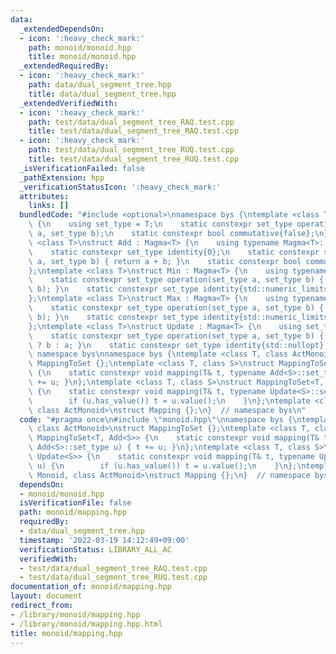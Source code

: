 ```yaml
---
data:
  _extendedDependsOn:
  - icon: ':heavy_check_mark:'
    path: monoid/monoid.hpp
    title: monoid/monoid.hpp
  _extendedRequiredBy:
  - icon: ':heavy_check_mark:'
    path: data/dual_segment_tree.hpp
    title: data/dual_segment_tree.hpp
  _extendedVerifiedWith:
  - icon: ':heavy_check_mark:'
    path: test/data/dual_segment_tree_RAQ.test.cpp
    title: test/data/dual_segment_tree_RAQ.test.cpp
  - icon: ':heavy_check_mark:'
    path: test/data/dual_segment_tree_RUQ.test.cpp
    title: test/data/dual_segment_tree_RUQ.test.cpp
  _isVerificationFailed: false
  _pathExtension: hpp
  _verificationStatusIcon: ':heavy_check_mark:'
  attributes:
    links: []
  bundledCode: "#include <optional>\nnamespace bys {\ntemplate <class T>\nstruct Magma\
    \ {\n    using set_type = T;\n    static constexpr set_type operation(set_type\
    \ a, set_type b);\n    static constexpr bool commutative{false};\n};\ntemplate\
    \ <class T>\nstruct Add : Magma<T> {\n    using typename Magma<T>::set_type;\n\
    \    static constexpr set_type identity{0};\n    static constexpr set_type operation(set_type\
    \ a, set_type b) { return a + b; }\n    static constexpr bool commutative{true};\n\
    };\ntemplate <class T>\nstruct Min : Magma<T> {\n    using typename Magma<T>::set_type;\n\
    \    static constexpr set_type operation(set_type a, set_type b) { return std::min(a,\
    \ b); }\n    static constexpr set_type identity{std::numeric_limits<set_type>::max()};\n\
    };\ntemplate <class T>\nstruct Max : Magma<T> {\n    using typename Magma<T>::set_type;\n\
    \    static constexpr set_type operation(set_type a, set_type b) { return std::max(a,\
    \ b); }\n    static constexpr set_type identity{std::numeric_limits<set_type>::min()};\n\
    };\ntemplate <class T>\nstruct Update : Magma<T> {\n    using set_type = std::optional<T>;\n\
    \    static constexpr set_type operation(set_type a, set_type b) { return b.has_value()\
    \ ? b : a; }\n    static constexpr set_type identity{std::nullopt};\n};\n}  //\
    \ namespace bys\nnamespace bys {\ntemplate <class T, class ActMonoid>\nstruct\
    \ MappingToSet {};\ntemplate <class T, class S>\nstruct MappingToSet<T, Add<S>>\
    \ {\n    static constexpr void mapping(T& t, typename Add<S>::set_type u) { t\
    \ += u; }\n};\ntemplate <class T, class S>\nstruct MappingToSet<T, Update<S>>\
    \ {\n    static constexpr void mapping(T& t, typename Update<S>::set_type u) {\n\
    \        if (u.has_value()) t = u.value();\n    }\n};\ntemplate <class Monoid,\
    \ class ActMonoid>\nstruct Mapping {};\n}  // namespace bys\n"
  code: "#pragma once\n#include \"monoid.hpp\"\nnamespace bys {\ntemplate <class T,\
    \ class ActMonoid>\nstruct MappingToSet {};\ntemplate <class T, class S>\nstruct\
    \ MappingToSet<T, Add<S>> {\n    static constexpr void mapping(T& t, typename\
    \ Add<S>::set_type u) { t += u; }\n};\ntemplate <class T, class S>\nstruct MappingToSet<T,\
    \ Update<S>> {\n    static constexpr void mapping(T& t, typename Update<S>::set_type\
    \ u) {\n        if (u.has_value()) t = u.value();\n    }\n};\ntemplate <class\
    \ Monoid, class ActMonoid>\nstruct Mapping {};\n}  // namespace bys\n"
  dependsOn:
  - monoid/monoid.hpp
  isVerificationFile: false
  path: monoid/mapping.hpp
  requiredBy:
  - data/dual_segment_tree.hpp
  timestamp: '2022-03-19 14:12:49+09:00'
  verificationStatus: LIBRARY_ALL_AC
  verifiedWith:
  - test/data/dual_segment_tree_RAQ.test.cpp
  - test/data/dual_segment_tree_RUQ.test.cpp
documentation_of: monoid/mapping.hpp
layout: document
redirect_from:
- /library/monoid/mapping.hpp
- /library/monoid/mapping.hpp.html
title: monoid/mapping.hpp
---
```

